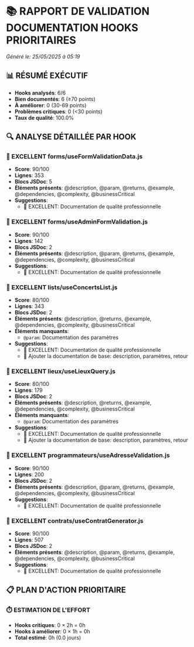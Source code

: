 # 📚 RAPPORT DE VALIDATION DOCUMENTATION HOOKS PRIORITAIRES
*Généré le: 25/05/2025 à 05:19*

## 📊 RÉSUMÉ EXÉCUTIF
- **Hooks analysés**: 6/6
- **Bien documentés**: 6 (≥70 points)
- **À améliorer**: 0 (30-69 points)
- **Problèmes critiques**: 0 (<30 points)
- **Taux de qualité**: 100.0%

## 🔍 ANALYSE DÉTAILLÉE PAR HOOK
### 🎉 EXCELLENT forms/useFormValidationData.js
- **Score**: 90/100
- **Lignes**: 353
- **Blocs JSDoc**: 5
- **Éléments présents**: @description, @param, @returns, @example, @dependencies, @complexity, @businessCritical
- **Suggestions**:
  - 🎉 EXCELLENT: Documentation de qualité professionnelle

### 🎉 EXCELLENT forms/useAdminFormValidation.js
- **Score**: 90/100
- **Lignes**: 142
- **Blocs JSDoc**: 2
- **Éléments présents**: @description, @param, @returns, @example, @dependencies, @complexity, @businessCritical
- **Suggestions**:
  - 🎉 EXCELLENT: Documentation de qualité professionnelle

### 🎉 EXCELLENT lists/useConcertsList.js
- **Score**: 80/100
- **Lignes**: 343
- **Blocs JSDoc**: 2
- **Éléments présents**: @description, @returns, @example, @dependencies, @complexity, @businessCritical
- **Éléments manquants**:
  - `@param`: Documentation des paramètres
- **Suggestions**:
  - 🎉 EXCELLENT: Documentation de qualité professionnelle
  - 📝 Ajouter la documentation de base: description, paramètres, retour

### 🎉 EXCELLENT lieux/useLieuxQuery.js
- **Score**: 80/100
- **Lignes**: 179
- **Blocs JSDoc**: 2
- **Éléments présents**: @description, @returns, @example, @dependencies, @complexity, @businessCritical
- **Éléments manquants**:
  - `@param`: Documentation des paramètres
- **Suggestions**:
  - 🎉 EXCELLENT: Documentation de qualité professionnelle
  - 📝 Ajouter la documentation de base: description, paramètres, retour

### 🎉 EXCELLENT programmateurs/useAdresseValidation.js
- **Score**: 90/100
- **Lignes**: 200
- **Blocs JSDoc**: 2
- **Éléments présents**: @description, @param, @returns, @example, @dependencies, @complexity, @businessCritical
- **Suggestions**:
  - 🎉 EXCELLENT: Documentation de qualité professionnelle

### 🎉 EXCELLENT contrats/useContratGenerator.js
- **Score**: 90/100
- **Lignes**: 507
- **Blocs JSDoc**: 2
- **Éléments présents**: @description, @param, @returns, @example, @dependencies, @complexity, @businessCritical
- **Suggestions**:
  - 🎉 EXCELLENT: Documentation de qualité professionnelle

## 📋 PLAN D'ACTION PRIORITAIRE

### ⏱️ ESTIMATION DE L'EFFORT
- **Hooks critiques**: 0 × 2h = 0h
- **Hooks à améliorer**: 0 × 1h = 0h
- **Total estimé**: 0h (0.0 jours)